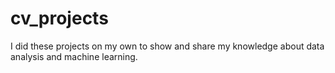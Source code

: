 # cv_projects
I did these projects on my own to show and share my knowledge about data analysis and machine learning.
